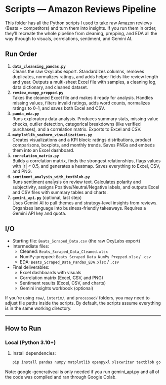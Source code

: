 # Scripts — Amazon Reviews Pipeline

This folder has all the Python scripts I used to take raw Amazon reviews (Beats + competitors) and turn them into insights. If you run them in order, they’ll recreate the whole pipeline from cleaning, prepping, and EDA all the way through to visuals, correlations, sentiment, and Gemini AI.

## Run Order

1. **`data_cleansing_pandas.py`**  
   Cleans the raw OxyLabs export. Standardizes columns, removes duplicates, normalizes ratings, and adds helper fields like review length and year. Outputs a multi-sheet Excel file with samples, a cleaning log, data dictionary, and cleaned dataset.
2. **`review_numpy_prepped.py`**  
   Takes the cleaned Excel file and makes it ready for analysis. Handles missing values, filters invalid ratings, adds word counts, normalizes ratings to 0–1, and saves both Excel and CSV.
3. **`panda_eda.py`**  
   Runs exploratory data analysis. Produces summary stats, missing value checks, outlier detection, categorical breakdowns (like verified purchases), and a correlation matrix. Exports to Excel and CSV.
4. **`matplotlib_seaborn_visualizations.py`**  
   Creates visualizations and a KPI block: ratings distributions, product comparisons, boxplots, and monthly trends. Saves PNGs and embeds them into an Excel dashboard.
5. **`correlation_matrix.py`**  
   Builds a correlation matrix, finds the strongest relationships, flags values with |r| ≥ 0.5, and generates a heatmap. Saves everything to Excel, CSV, and PNG.
6. **`sentiment_analysis_with_textblob.py`**  
   Runs sentiment analysis on review text. Calculates polarity and subjectivity, assigns Positive/Neutral/Negative labels, and outputs Excel and CSV files with summary tables and charts.
7. **`gemini_api.py`** (optional, last step)  
   Uses Gemini AI to pull themes and strategy-level insights from reviews. Organizes language into business-friendly takeaways. Requires a Gemini API key and quota.

## I/O

- Starting file: `Beats_Scraped_Data.csv` (the raw OxyLabs export)  
- Intermediate files:  
  - Cleaned: `Beats_Scraped_Data_Cleaned.xlsx`  
  - NumPy-prepped: `Beats_Scraped_Data_NumPy_Prepped.xlsx` / `.csv`  
  - EDA: `Beats_Scraped_Data_Pandas_EDA.xlsx` / `.csv`  
- Final deliverables:  
  - Excel dashboards with visuals  
  - Correlation matrix (Excel, CSV, and PNG)  
  - Sentiment results (Excel, CSV, and charts)  
  - Gemini insights workbook (optional)

If you’re using `raw/`, `interim/`, and `processed/` folders, you may need to adjust file paths inside the scripts. By default, the scripts assume everything is in the same working directory.

---

## How to Run

### Local (Python 3.10+)

1. Install dependencies:
   ```bash
   pip install pandas numpy matplotlib openpyxl xlsxwriter textblob google-generativeai

Note: google-generativeai is only needed if you run gemini_api.py and all of the code was compiled and ran through Google Colab.

